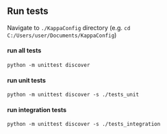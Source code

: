 ## Run tests
Navigate to `./KappaConfig` directory (e.g. `cd C:/Users/user/Documents/KappaConfig`)

#### run all tests
`python -m unittest discover`

#### run unit tests
`python -m unittest discover -s ./tests_unit`

#### run integration tests
`python -m unittest discover -s ./tests_integration`